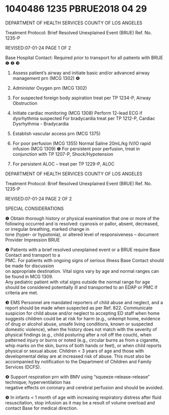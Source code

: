 # 1040486 1235 PBRUE2018 04 29

DEPARTMENT OF HEALTH SERVICES 
COUNTY OF LOS ANGELES 
 
Treatment Protocol: Brief Resolved Unexplained Event (BRUE) Ref. No. 1235-P 
 
 
 
 
 
 
REVISED:07-01-24 PAGE 1 OF 2 
 
Base Hospital Contact: Required prior to transport for all patients with BRUE ❶ ❷ ❸ 
  
 
1. Assess patient’s airway and initiate basic and/or advanced airway management prn (MCG 1302) 
❹ 
 
2. Administer Oxygen prn (MCG 1302) 
 
3. For suspected foreign body aspiration treat per TP 1234-P, Airway Obstruction  
 
4. Initiate cardiac monitoring (MCG 1308) 
Perform 12-lead ECG if dysrhythmia suspected 
For bradycardia treat per TP 1212-P, Cardiac Dysrhythmia - Bradycardia  
 
5. Establish vascular access prn (MCG 1375)  
 
6. For poor perfusion (MCG 1355) 
Normal Saline 20mL/kg IV/IO rapid infusion (MCG 1309) ❺ 
For persistent poor perfusion, treat in conjunction with TP 1207-P, Shock/Hypotension 
 
7. For persistent ALOC – treat per TP 1229-P, ALOC 
 
  

DEPARTMENT OF HEALTH SERVICES 
COUNTY OF LOS ANGELES 
 
Treatment Protocol: Brief Resolved Unexplained Event (BRUE) Ref. No. 1235-P 
 
 
 
 
 
 
REVISED:07-01-24 PAGE 2 OF 2 
 
SPECIAL CONSIDERATIONS 
 
❶   Obtain thorough history or physical examination that one or more of the following occurred and is 
          resolved: cyanosis or pallor, absent, decreased, or irregular breathing, marked change in  
      tone (hyper- or hypotonia), or altered level of responsiveness – document Provider Impression BRUE 
 
❷    Patients with a brief resolved unexplained event or a BRUE require Base Contact and transport to a   
      PMC. For patients with ongoing signs of serious illness Base Contact should be made for discussion  
      on appropriate destination. Vital signs vary by age and normal ranges can be found in MCG 1309.  
Any pediatric patient with vital signs outside the normal range for age should be considered 
potentially ill and transported to an EDAP or PMC if criteria are met. 
 
❸    EMS Personnel are mandated reporters of child abuse and neglect, and a report should be made 
when suspected as per Ref. 822. Communicate suspicion for child abuse and/or neglect to accepting 
ED staff when home suggests children could be at risk for harm (e.g., unkempt home, evidence of 
drug or alcohol abuse, unsafe living conditions, known or suspected domestic violence), when the 
history does not match with the severity of physical findings (e.g., child posturing after a roll off the 
couch), when patterned injury or burns or noted (e.g., circular burns as from a cigarette, whip marks 
on the skin, burns of both hands or feet), or when child reports physical or sexual abuse. Children < 3 
years of age and those with developmental delay are at increased risk of abuse.  This must also be 
accompanied by notification to the Department of Children and Family Services (DCFS). 
 
❹    Support respiration prn with BMV using “squeeze-release-release” technique; hyperventilation has  
      negative effects on coronary and cerebral perfusion and should be avoided.  
 
❺    In infants < 1 month of age with increasing respiratory distress after fluid resuscitation, stop infusion 
as it may be a result of volume overload and contact Base for medical direction.
